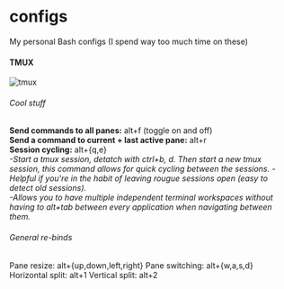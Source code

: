 # configs
My personal Bash configs (I spend way too much time on these)  


#### TMUX
![tmux](https://cloud.githubusercontent.com/assets/22798226/23110917/a7294932-f6d9-11e6-9c5f-8e64dceae768.png)

###### Cool stuff
**Send commands to all panes:** alt+f (toggle on and off)  
**Send a command to current + last active pane:** alt+r  
**Session cycling:** alt+{q,e}  
    _-Start a tmux session, detatch with ctrl+b, d. Then start a new
     tmux session, this command allows for quick cycling between the sessions.
    -Helpful if you're in the habit of leaving rougue sessions open (easy to detect old sessions).   
    -Allows you to have multiple independent terminal workspaces without having to alt+tab between 
     every application when navigating between them._

###### General re-binds
Pane resize: alt+{up,down,left,right}
Pane switching: alt+{w,a,s,d}  
Horizontal split: alt+1
Vertical split: alt+2


